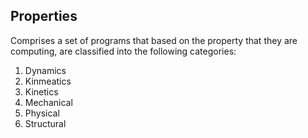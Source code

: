 ## Properties
Comprises a set of programs that based on the property that they are computing, are classified into the following categories:

1) Dynamics
2) Kinmeatics
3) Kinetics
4) Mechanical
5) Physical
6) Structural

